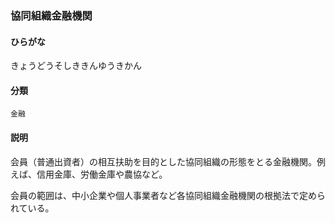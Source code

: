 <div style="display:none;">

## [あ行](securities-terms?id=あ行)
## [か行](securities-terms?id=か行)

</div>

### 協同組織金融機関

#### ひらがな

きょうどうそしききんゆうきかん

#### 分類

`金融`

#### 説明

会員（普通出資者）の相互扶助を目的とした協同組織の形態をとる金融機関。例えば、信用金庫、労働金庫や農協など。
会員の範囲は、中小企業や個人事業者など各協同組織金融機関の根拠法で定められている。

<div style="display:none;">

## [さ行](securities-terms?id=さ行)
## [た行](securities-terms?id=た行)
## [な行](securities-terms?id=な行)
## [は行](securities-terms?id=は行)
## [ま行](securities-terms?id=ま行)
## [や行](securities-terms?id=や行)
## [ら行](securities-terms?id=ら行)
## [わ行](securities-terms?id=わ行)
## [英数字・記号](securities-terms?id=英数字・記号)

</div>

